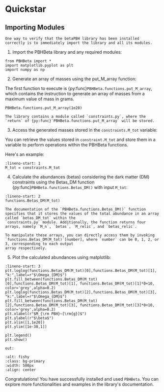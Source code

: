# Quickstar

## Importing Modules

```{note}
One way to verify that the betaPBH library has been installed correctly is to immediately import the library and all its modules.
```

1. Import the PBHBeta library and any required modules:

```{code-block}
from PBHBeta import *
import matplotlib.pyplot as plt
import numpy as np
```


2. Generate an array of masses using the put_M_array function:

The first function to execute is {py:func}`PBHBeta.functions.put_M_array`, which contains the instruction to generate an array of masses from a maximum value of mass in 
grams.

```{code-block}
PBHBeta.functions.put_M_array(1e20)
```
```{note}
The library contains a module called `constraints.py`, where the `return` of {py:func}`PBHBeta.functions.put_M_array` will be stored.
```

3. Access the generated masses stored in the `constraints.M_tot` variable:

You can retrieve the values stored in `constraint.M_tot` and store them in a variable to perform operations within the PBHBeta functions. 

Here's an example:

```{code-block} python
:lineno-start: 1
M_tot = constraints.M_tot
```

4. Calculate the abundances (betas) considering the dark matter (DM) constraints using the Betas_DM function {py:func}`PBHBeta.functions.Betas_DM()` with input `M_tot`:

```{code-block} python
:lineno-start: 2
functions.Betas_DM(M_tot)
```

```{note}
The documentation of the `PBHBeta.functions.Betas_DM()` function specifies that it stores the values of the total abundance in an array called `betas_DM_tot` within the 
`constraints.py` module. Additionally, the function returns four arrays, namely `M_n`, `betas`, `M_relic`, and `betas_relic`.

To manipulate these arrays, you can directly access them by invoking `functions.Betas_DM(M_tot)`[number], where `number` can be 0, 1, 2, or 3, corresponding to each output 
array respectively.

```

5. Plot the calculated abundances using matplotlib:

```{code-block} python
:lineno-start: 3
plt.loglog(functions.Betas_DM(M_tot)[0],functions.Betas_DM(M_tot)[1], "k:",label=r"$\Omega_{DM}$")
plt.fill_between(functions.Betas_DM(M_tot)[0],functions.Betas_DM(M_tot)[1], functions.Betas_DM(M_tot)[1]*0+10, color='grey',alpha=0.2)
plt.loglog(functions.Betas_DM(M_tot)[2],functions.Betas_DM(M_tot)[3], "k:",label=r"$\Omega_{DM}$")
plt.fill_between(functions.Betas_DM(M_tot)[2],functions.Betas_DM(M_tot)[3], functions.Betas_DM(M_tot)[3]*0+10, color='grey',alpha=0.2)
plt.xlabel(r"$M_{\rm PBH}~[\rm{g}]$")
plt.ylabel(r"$\beta$")
plt.xlim([1,1e20])
plt.ylim([1e-30,1])

plt.legend()
plt.show()
```

`out:`
```{figure} img/IMG_DM.png
:alt: fishy
:class: bg-primary
:width: 500px
:align: center
```

Congratulations! You have successfully installed and used `PBHBeta`. You can explore more functionalities and examples in the library's documentation.

